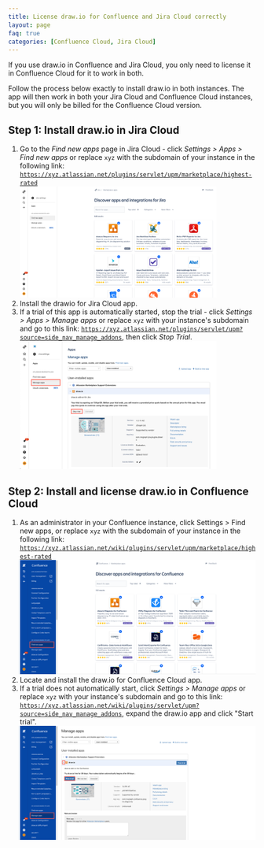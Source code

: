```yaml
---
title: License draw.io for Confluence and Jira Cloud correctly
layout: page
faq: true
categories: [Confluence Cloud, Jira Cloud]
---
```

If you use draw.io in Confluence and Jira Cloud, you only need to license it in Confluence Cloud for it to work in both.

Follow the process below exactly to install draw.io in both instances. The app will then work in both your Jira Cloud and Confluence Cloud instances, but you will only be billed for the Confluence Cloud version.

## Step 1: Install draw.io in Jira Cloud
1. Go to the _Find new apps_ page in Jira Cloud - click _Settings > Apps > Find new apps_ or replace ``xyz`` with the subdomain of your instance in the following link: [``https://xyz.atlassian.net/plugins/servlet/upm/marketplace/highest-rated``](https://xyz.atlassian.net/plugins/servlet/upm/marketplace/highest-rated)
<br /><img src="/assets/img/blog/jira-cloud-find-new-apps.png" style="width=100%;max-width:400px;height:auto;" alt="Find the draw.io app for your Jira Cloud instance via Settings">
2. Install the drawio for Jira Cloud app.
3. If a trial of this app is automatically started, stop the trial - click _Settings > Apps > Manage apps_ or replace ``xyz`` with your instance's subdomain and go to this link: [``https://xyz.atlassian.net/plugins/servlet/upm?source=side_nav_manage_addons``](https://xyz.atlassian.net/plugins/servlet/upm?source=side_nav_manage_addons), then click _Stop Trial_.
<br /><img src="/assets/img/blog/drawio-jira-cloud-stop-trial.png" style="width=100%;max-width:400px;height:auto;" alt="Stop your free draw.io trial in your Jira Cloud instance via Settings">


## Step 2: Install and license draw.io in Confluence Cloud

1. As an administrator in your Confluence instance, click Settings > Find new apps, or replace ``xyz`` with the subdomain of your instance in the following link: [``https://xyz.atlassian.net/wiki/plugins/servlet/upm/marketplace/highest-rated``](https://xyz.atlassian.net/wiki/plugins/servlet/upm/marketplace/highest-rated)
<br ><img src="/assets/img/blog/confluence-cloud-find-new-apps.png" style="max-width:100%;height:auto;" alt="Find and install draw.io in your Confluence Cloud instance via Settings">
2. Locate and install the draw.io for Confluence Cloud app.
3. If a trial does not automatically start, click _Settings > Manage apps_ or replace ``xyz`` with your instance's subdomain and go to this link: [``https://xyz.atlassian.net/wiki/plugins/servlet/upm?source=side_nav_manage_addons``](https://xyz.atlassian.net/wiki/plugins/servlet/upm?source=side_nav_manage_addons), expand the draw.io app and click "Start trial".
<br /><img src="/assets/img/blog/drawio-confluence-cloud-free-trial.png" style="max-width:100%;height:auto;" alt="Start the free trial of draw.io for Confluence Cloud via Settings">
